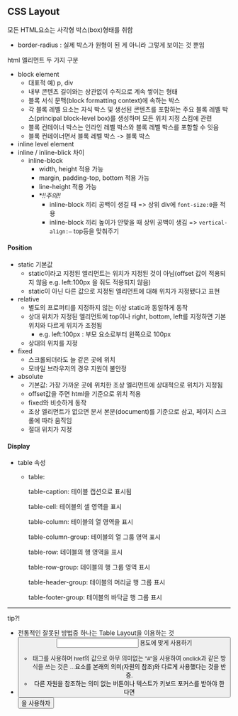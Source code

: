 ## CSS Layout

모든 HTML요소는 사각형 박스(box)형태를 취함

- border-radius : 실제 박스가 원형이 된 게 아니라 그렇게 보이는 것 뿐임

html 엘리먼트 두 가지 구분

- block element
  - 대표적 예) p, div
  - 내부 콘텐츠 길이와는 상관없이 수직으로 계속 쌓이는 형태
  - 블록 서식 문맥(block formatting context)에 속하는 박스
  - 각 블록 레벨 요소는 자식 박스 및 생선된 콘텐츠를 포함하는 주요 블록 레벨 박스(principal block-level box)를 생성하며 모든 위치 지정 스킴에 관련
  - 블록 컨테이너 박스는 인라인 레벨 박스와 블록 레벨 박스를 포함할 수 잇음
  - 블록 컨테이너면서 블록 레벨 박스 -> 블록 박스
- inline level element
- inline / inline-blick 차이
  - inline-block 
    - width, height 적용 가능
    - margin, padding-top, bottom 적용 가능
    - line-height 적용 가능
    - **!!주의!!*
      - inline-block 끼리 공백이 생길 때 => 상위 div에 `font-size:0`을 적용
      - inline-block 끼리 높이가 안맞을 때 상위 공백이 생김 => `vertical-align:—` top등을 맞춰주기



#### Position

- static 기본값
  - static이라고 지정된 엘리먼트는 위치가 지정된 것이 아님(offset 값이 적용되지 않음 e.g. left:100px 을 줘도 적용되지 않음)
  - static이 아닌 다른 값으로 지정된 엘리먼트에 대해 위치가 지정됐다고 표현
- relative
  - 별도의 프로퍼티를 지정하지 않는 이상 static과 동일하게 동작
  - 상대 위치가 지정된 엘리먼트에 top이나 right, bottom, left를 지정하면 기본 위치와 다르게 위치가 조정됨
    - e.g. left:100px : 부모 요소로부터 왼쪽으로 100px
  - 상대의 위치를 지정
- fixed
  - 스크롤되더라도 늘 같은 곳에 위치
  - 모바일 브라우저의 경우 지원이 불안정
- absolute
  - 기본값: 가장 가까운 곳에 위치한 조상 엘리먼트에 상대적으로 위치가 지정됨
  - offset값을 주면 html을 기준으로 위치 적용
  - fixed와 비슷하게 동작
  - 조상 엘리먼트가 없으면 문서 본문(document)를 기준으로 삼고, 페이지 스크롤에 따라 움직임
  - 절대 위치가 지정


#### Display

- table 속성

  - table:

    table-caption: 테이블 캡션으로 표시됨

    table-cell: 테이블의 셀 영역을 표시

    table-column: 테이블의 열 영역을 표시

    table-column-group: 테이블의 열 그룹 영역 표시

    table-row: 테이블의 행 영역을 표시

    table-row-group: 테이블의 행 그룹 영역 표시

    table-header-group: 테이블의 머리글 행 그룹 표시

    table-footer-group: 테이블의 바닥글 행 그룹 표시

---

tip?!

- 전통적인 잘못된 방법중 하나는 Table Layout을 이용하는 것 
- <a> <button> <input> 용도에 맞게 사용하기
  - <a>태그를 사용하며 href의 값으로 아무 의미없는 "#"을 사용하여 onclick과 같은 방식을 쓰는 것은 <a>...</a>요소를 본래의 의미(자원의 참조)와 다르게 사용했다는 것을 반증.
  - 다른 자원을 참조하는 의미 없는 버튼이나 텍스트가 키보드 포커스를 받아야 한다면 <button>을 사용하자